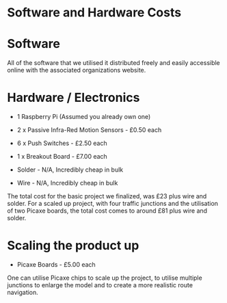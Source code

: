 Software and Hardware Costs
===========================

Software
========

All of the software that we utilised it distributed freely and easily accessible online with the associated organizations website.


Hardware / Electronics
======================

* 1 Raspberry Pi (Assumed you already own one)

* 2 x Passive Infra-Red Motion Sensors - £0.50 each
* 6 x Push Switches                    - £2.50 each
* 1 x Breakout Board                   - £7.00 each
* Solder                               - N/A, Incredibly cheap in bulk
* Wire                                 - N/A, Incredibly cheap in bulk

The total cost for the basic project we finalized, was £23 plus wire and solder.
For a scaled up project, with four traffic junctions and the utilisation of two Picaxe boards, the total cost comes to around £81 plus wire and solder.


Scaling the product up
======================

* Picaxe Boards                       - £5.00 each

One can utilise Picaxe chips to scale up the project, to utilise multiple junctions to enlarge the model and to create a more realistic route navigation.
